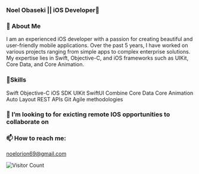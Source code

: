 ### Noel Obaseki || iOS Developer👋


### 💬 About Me

I am an experienced iOS developer with a passion for creating beautiful and user-friendly mobile applications. Over the past 5 years, I have worked on various projects ranging from simple apps to complex enterprise solutions. My expertise lies in Swift, Objective-C, and iOS frameworks such as UIKit, Core Data, and Core Animation.




### 🔭Skills

Swift
Objective-C
iOS SDK
UIKit
SwiftUI
Combine
Core Data
Core Animation
Auto Layout
REST APIs
Git
Agile methodologies


### 👯 I’m looking to for exicting remote IOS opportunities to collaborate on 


### 📫 How to reach me:

noelorion69@gmail.com


![Visitor Count](https://profile-counter.glitch.me/{sageseid}/count.svg)
